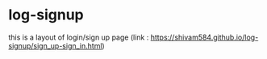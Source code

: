 # log-signup
this is a layout of login/sign up page (link : https://shivam584.github.io/log-signup/sign_up-sign_in.html)
